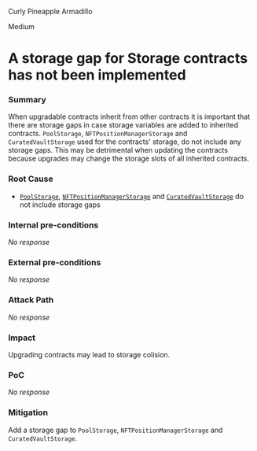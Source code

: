Curly Pineapple Armadillo

Medium

# A storage gap for Storage contracts has not been implemented

### Summary

When upgradable contracts inherit from other contracts it is important that there are storage gaps in case storage variables are added to inherited contracts. `PoolStorage`, `NFTPositionManagerStorage` and `CuratedVaultStorage` used for the contracts' storage, do not include any storage gaps. This may be detrimental when updating the contracts because upgrades may change the storage slots of all inherited contracts.

### Root Cause

- [`PoolStorage`](https://github.com/sherlock-audit/2024-06-new-scope/blob/c8300e73f4d751796daad3dadbae4d11072b3d79/zerolend-one/contracts/core/pool/PoolStorage.sol#L26), [`NFTPositionManagerStorage`](https://github.com/sherlock-audit/2024-06-new-scope/blob/c8300e73f4d751796daad3dadbae4d11072b3d79/zerolend-one/contracts/core/positions/NFTPositionManagerStorage.sol#L22) and [`CuratedVaultStorage`](https://github.com/sherlock-audit/2024-06-new-scope/blob/c8300e73f4d751796daad3dadbae4d11072b3d79/zerolend-one/contracts/core/vaults/CuratedVaultStorage.sol#L20) do not include storage gaps

### Internal pre-conditions

_No response_

### External pre-conditions

_No response_

### Attack Path

_No response_

### Impact

Upgrading contracts may lead to storage colision.

### PoC

_No response_

### Mitigation

Add a storage gap to `PoolStorage`, `NFTPositionManagerStorage` and `CuratedVaultStorage`.